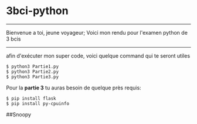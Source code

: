 # 3bci-python
---

Bienvenue a toi, jeune voyageur;
Voici mon rendu pour l'examen python de 3 bcis

---

afin d'exécuter mon super code, voici quelque command qui te seront utiles

```shell
$ python3 Partie1.py
$ python3 Partie2.py
$ python3 Partie3.py
```

Pour la **partie 3** tu auras besoin de quelque près requis:

```shell
$ pip install flask
$ pip install py-cpuinfo
```

##Snoopy